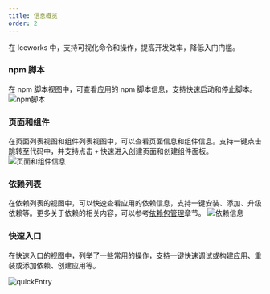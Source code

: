 ```yaml
---
title: 信息概览
order: 2
---
```


在 Iceworks 中，支持可视化命令和操作，提高开发效率，降低入门门槛。

### npm 脚本
在 npm 脚本视图中，可查看应用的 npm 脚本信息，支持快速启动和停止脚本。
![npm脚本](https://img.alicdn.com/tfs/TB19rnmR1L2gK0jSZFmXXc7iXXa-1024-768.gif)

### 页面和组件
在页面列表视图和组件列表视图中，可以查看页面信息和组件信息。支持一键点击跳转至代码中，并支持点击 `+` 快速进入创建页面和创建组件面板。
![页面和组件信息](https://img.alicdn.com/tfs/TB1QRi1R7L0gK0jSZFtXXXQCXXa-1024-768.gif)

### 依赖列表
在依赖列表的视图中，可以快速查看应用的依赖信息，支持一键安装、添加、升级依赖等。更多关于依赖的相关内容，可以参考[依赖包管理](https://ice.work/docs/iceworks/guide/dependency)章节。
![依赖信息](https://img.alicdn.com/tfs/TB188y1R7L0gK0jSZFtXXXQCXXa-1024-768.gif)

### 快速入口
在快速入口的视图中，列举了一些常用的操作，支持一键快速调试或构建应用、重装或添加依赖、创建应用等。

![quickEntry](https://img.alicdn.com/tfs/TB1rOPlR1L2gK0jSZFmXXc7iXXa-1024-768.png)
